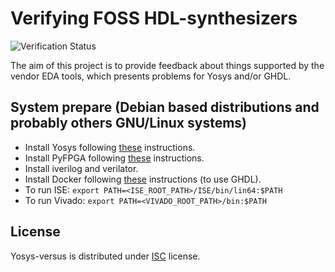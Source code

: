 # Verifying FOSS HDL-synthesizers 

![Verification Status](https://github.com/rodrigomelo9/verifying-foss-hdl-synthesizers/workflows/verify/badge.svg)

The aim of this project is to provide feedback about things supported by the vendor EDA tools,
which presents problems for Yosys and/or GHDL.

## System prepare (Debian based distributions and probably others GNU/Linux systems)

* Install Yosys following [these](https://github.com/YosysHQ/yosys#setup) instructions.
* Install PyFPGA following [these](https://gitlab.com/rodrigomelo9/pyfpga#installation) instructions.
* Install iverilog and verilator.
* Install Docker following [these](https://docs.docker.com/install) instructions (to use GHDL).
* To run ISE: `export PATH=<ISE_ROOT_PATH>/ISE/bin/lin64:$PATH`
* To run Vivado: `export PATH=<VIVADO_ROOT_PATH>/bin:$PATH`

## License

Yosys-versus is distributed under [ISC](LICENSE) license.
